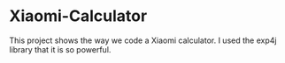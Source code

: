 # Xiaomi-Calculator
This project shows the way we code a Xiaomi calculator. I used the exp4j library that it is so powerful.
